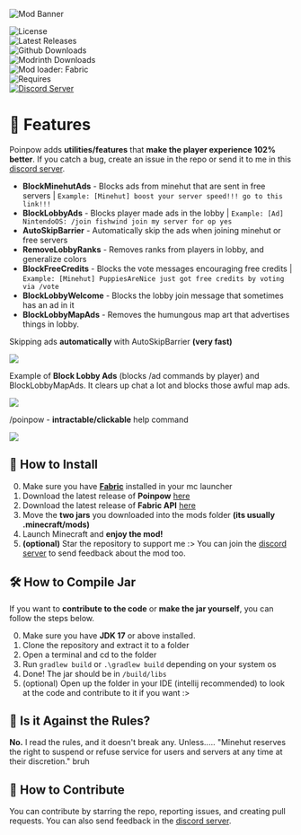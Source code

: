 
![Mod Banner](https://github.com/udu3324/Poinpow/blob/master/src/main/resources/assets/poinpow/banner.png?raw=true)

![License](https://img.shields.io/github/license/udu3324/poinpow)  
![Latest Releases](https://img.shields.io/github/v/release/udu3324/Poinpow)  
![Github Downloads](https://img.shields.io/github/downloads/udu3324/poinpow/total)  
![Modrinth Downloads](https://modrinth-utils.vercel.app/api/badge/downloads?id=zmUzIoT1)  
![Mod loader: Fabric](https://img.shields.io/badge/modloader-Fabric-decea6?style=round)  
![Requires](https://img.shields.io/badge/requires-Fabric%20API-dece5a?style=round)  
[![Discord Server](https://img.shields.io/badge/Official%20Discord%20Server-7289DA?style=round&logo=discord&logoColor=white)](https://discord.gg/NXm9tJvyBT)

# 📘 Features
Poinpow adds **utilities/features** that **make the player experience 102% better**. If you catch a bug, create an issue in the repo or send it to me in this [discord server](https://discord.gg/NXm9tJvyBT).

- **BlockMinehutAds** - Blocks ads from minehut that are sent in free servers | `Example: [Minehut] boost your server speed!!! go to this link!!!`
- **BlockLobbyAds** - Blocks player made ads in the lobby | `Example: [Ad] NintendoOS: /join fishwind join my server for op yes`
- **AutoSkipBarrier** - Automatically skip the ads when joining minehut or free servers
- **RemoveLobbyRanks** - Removes ranks from players in lobby, and generalize colors
- **BlockFreeCredits** - Blocks the vote messages encouraging free credits | `Example: [Minehut] PuppiesAreNice just got free credits by voting via /vote`
- **BlockLobbyWelcome** - Blocks the lobby join message that sometimes has an ad in it
- **BlockLobbyMapAds** - Removes the humungous map art that advertises things in lobby.

Skipping ads **automatically** with AutoSkipBarrier **(very fast)**

![](https://cdn.modrinth.com/data/zmUzIoT1/images/aaa8cda2723de8979014cde22db46d34c8160553.png)

Example of **Block Lobby Ads** (blocks /ad commands by player) and BlockLobbyMapAds. It clears up chat a lot and blocks those awful map ads.

![](https://cdn.modrinth.com/data/zmUzIoT1/images/c49843c5f4e7412df0c53670e94f3434eb4c4238.png)

/poinpow - **intractable/clickable** help command

![](https://cdn.modrinth.com/data/zmUzIoT1/images/619e7e67d0165ede30130a569f68d224d7d6e445.png)

## 💾 How to Install
0. Make sure you have **[Fabric](https://fabricmc.net/use/installer/)** installed in your mc launcher
1. Download the latest release of **Poinpow** [here](https://github.com/udu3324/poinpow/releases)
2. Download the latest release of **Fabric API** [here](https://modrinth.com/mod/fabric-api/versions)
3. Move the **two jars** you downloaded into the mods folder **(its usually .minecraft/mods)**
4. Launch Minecraft and **enjoy the mod!**
5. **(optional)** Star the repository to support me :> You can join the [discord server](https://discord.gg/NXm9tJvyBT) to send feedback about the mod too.

## 🛠 How to Compile Jar
If you want to **contribute to the code** or **make the jar yourself**, you can follow the steps below.

0. Make sure you have **JDK 17** or above installed.
1. Clone the repository and extract it to a folder
2. Open a terminal and cd to the folder
3. Run `gradlew build` or `.\gradlew build` depending on your system os
4. Done! The jar should be in `/build/libs`
5. (optional) Open up the folder in your IDE (intellij recommended) to look at the code and contribute to it if you want :>

## 🧾 Is it Against the Rules?
**No.** I read the rules, and it doesn't break any. Unless..... "Minehut reserves the right to suspend or refuse service for users and servers at any time at their discretion." bruh

## 💚 How to Contribute
You can contribute by starring the repo, reporting issues, and creating pull requests. You can also send feedback in the [discord server](https://discord.gg/NXm9tJvyBT).